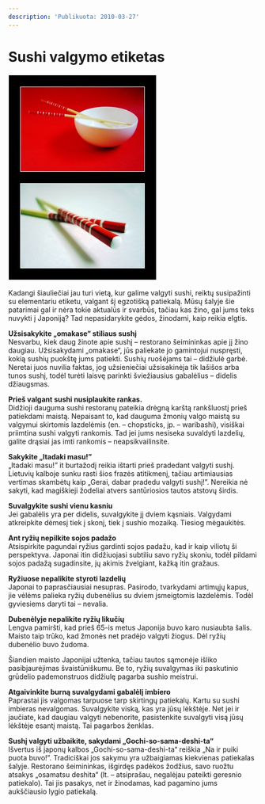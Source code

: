 ```yaml
---
description: 'Publikuota: 2010-03-27'
---
```


# Sushi valgymo etiketas

![](../../.gitbook/assets/chopsticks_by_aquaferret.jpg)

Kadangi šiauliečiai jau turi vietą, kur galime valgyti sushi, reiktų  susipažinti su elementariu etiketu, valgant šį egzotišką patiekalą. Mūsų šalyje šie patarimai gal ir nėra tokie aktualūs ir svarbūs, tačiau kas žino, gal jums teks nuvykti į Japoniją? Tad nepasidarykite gėdos, žinodami, kaip reikia elgtis.

**Užsisakykite „omakase“ stiliaus sushį**  
Nesvarbu, kiek daug žinote apie sushį – restorano šeimininkas apie jį žino daugiau. Užsisakydami „omakase“, jūs paliekate jo gamintojui nuspręsti, kokią sushių puokštę jums patiekti. Sushių ruošėjams tai – didžiulė garbė. Neretai juos nuvilia faktas, jog užsieniečiai užsisakinėja tik lašišos arba tunos sushį, todėl turėti laisvę parinkti šviežiausius gabalėlius – didelis džiaugsmas.

**Prieš valgant sushi nusiplaukite rankas.**  
Didžioji dauguma sushi restoranų pateikia drėgną karštą rankšluostį prieš patiekdami maistą. Nepaisant to, kad dauguma žmonių valgo maistą su valgymui skirtomis lazdelėmis \(en. – chopsticks, jp. – waribashi\), visiškai priimtina sushi valgyti rankomis. Tad jei jums nesiseka suvaldyti lazdelių, galite drąsiai jas imti rankomis – neapsikvailinsite.

**Sakykite „Itadaki masu!”**  
„Itadaki masu!” it burtažodį reikia ištarti prieš pradedant valgyti sushį. Lietuvių kalboje sunku rasti šios frazės atitikmenį, tačiau artimiausias vertimas skambėtų kaip „Gerai, dabar pradedu valgyti sushį!”. Nereikia nė sakyti, kad magiškieji žodeliai atvers santūriosios tautos atstovų širdis.

**Suvalgykite sushi vienu kasniu**  
Jei gabalėlis yra per didelis, suvalgykite jį dviem kąsniais. Valgydami atkreipkite dėmesį tiek į skonį, tiek į sushio mozaiką. Tiesiog mėgaukitės.

**Ant ryžių nepilkite sojos padažo**  
Atsispirkite pagundai ryžius gardinti sojos padažu, kad ir kaip viliotų ši perspektyva. Japonai itin didžiuojasi subtiliu savo ryžių skoniu, todėl pildami sojos padažą sugadinsite, jų akimis žvelgiant, kažką itin gražaus.

**Ryžiuose nepalikite styroti lazdelių**  
Japonai to paprasčiausiai nesupras. Pasirodo, tvarkydami artimųjų kapus, jie vėlėms palieka ryžių dubenėlius su dviem įsmeigtomis lazdelėmis. Todėl gyviesiems daryti tai – nevalia.

**Dubenėlyje nepalikite ryžių likučių**  
Lengva pamiršti, kad prieš 65-is metus Japonija buvo karo nusiaubta šalis. Maisto taip trūko, kad žmonės net pradėjo valgyti žiogus. Dėl ryžių dubenėlio buvo žudoma.

Šiandien maisto Japonijai užtenka, tačiau tautos sąmonėje išliko pasibjaurėjimas švaistūniškumu. Be to, ryžių suvalgymas iki paskutinio grūdelio pademonstruos didžiulę pagarba sushio meistrui.

**Atgaivinkite burną suvalgydami gabalėlį imbiero**  
Paprastai jis valgomas tarpuose tarp skirtingų patiekalų. Kartu su sushi imbieras nevalgomas. Suvalgykite viską, kas yra jūsų lėkštėje. Net jei ir jaučiate, kad daugiau valgyti nebenorite, pasistenkite suvalgyti visą jūsų lėkštėje esantį maistą. Tai pagarbos ženklas.

**Sushį valgyti užbaikite, sakydami „Gochi-so-sama-deshi-ta“**  
Išvertus iš japonų kalbos „Gochi-so-sama-deshi-ta“ reiškia „Na ir puiki puota buvo!”. Tradiciškai jos sakymu yra užbaigiamas kiekvienas patiekalas šalyje. Restorano šeimininkas, išgirdęs padėkos žodžius, savo ruožtu atsakys „osamatsu deshita“ \(lt. – atsiprašau, negalėjau pateikti geresnio patiekalo\). Tai jis pasakys, net ir žinodamas, kad pagamino jums aukščiausio lygio patiekalą.

